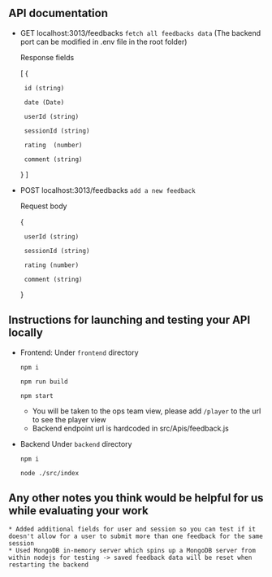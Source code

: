 
##	API documentation

 * GET localhost:3013/feedbacks `fetch all feedbacks data`
 (The backend port can be modified in .env file in the root folder)

    Response fields 
    
    [
    {
        
        id (string)
        
        date (Date)
        
        userId (string)
        
        sessionId (string)
        
        rating  (number)
        
        comment (string)    
    }
    ]


 * POST localhost:3013/feedbacks `add a new feedback`

    Request body
   
   {
    
        userId (string)
        
        sessionId (string)
        
        rating (number)
        
        comment (string)
        
    }
    

##	Instructions for launching and testing your API locally
- Frontend: 
    Under `frontend` directory
    
    `npm i`
    
    `npm run build`
    
    `npm start`
    
    * You will be taken to the ops team view, please add `/player` to the url to see the player view  
    * Backend endpoint url is hardcoded in src/Apis/feedback.js

- Backend
    Under `backend` directory
    
    `npm i`
    
    `node ./src/index`
    

##	Any other notes you think would be helpful for us while evaluating your work
    * Added additional fields for user and session so you can test if it doesn't allow for a user to submit more than one feedback for the same session
    * Used MongoDB in-memory server which spins up a MongoDB server from within nodejs for testing -> saved feedback data will be reset when restarting the backend



